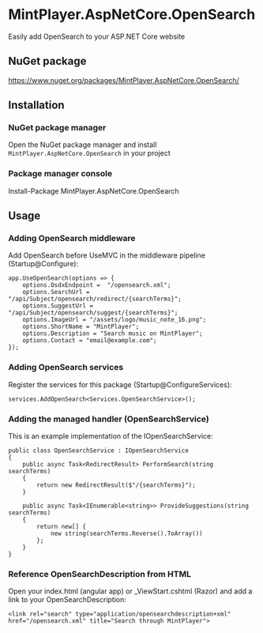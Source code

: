# MintPlayer.AspNetCore.OpenSearch
Easily add OpenSearch to your ASP.NET Core website
## NuGet package
https://www.nuget.org/packages/MintPlayer.AspNetCore.OpenSearch/
## Installation
### NuGet package manager
Open the NuGet package manager and install `MintPlayer.AspNetCore.OpenSearch` in your project
### Package manager console
Install-Package MintPlayer.AspNetCore.OpenSearch
## Usage
### Adding OpenSearch middleware
Add OpenSearch before UseMVC in the middleware pipeline (Startup@Configure):

    app.UseOpenSearch(options => {
        options.OsdxEndpoint =  "/opensearch.xml";
        options.SearchUrl = "/api/Subject/opensearch/redirect/{searchTerms}";
        options.SuggestUrl = "/api/Subject/opensearch/suggest/{searchTerms}";
        options.ImageUrl = "/assets/logo/music_note_16.png";
        options.ShortName = "MintPlayer";
        options.Description = "Search music on MintPlayer";
        options.Contact = "email@example.com";
    });

### Adding OpenSearch services
Register the services for this package (Startup@ConfigureServices):

    services.AddOpenSearch<Services.OpenSearchService>();

### Adding the managed handler (OpenSearchService)
This is an example implementation of the IOpenSearchService:

    public class OpenSearchService : IOpenSearchService
    {
        public async Task<RedirectResult> PerformSearch(string searchTerms)
        {
            return new RedirectResult($"/{searchTerms}");
        }

        public async Task<IEnumerable<string>> ProvideSuggestions(string searchTerms)
        {
            return new[] {
                new string(searchTerms.Reverse().ToArray())
            };
        }
    }

### Reference OpenSearchDescription from HTML
Open your index.html (angular app) or _ViewStart.cshtml (Razor) and add a link to your OpenSearchDescription:

    <link rel="search" type="application/opensearchdescription+xml" href="/opensearch.xml" title="Search through MintPlayer">
